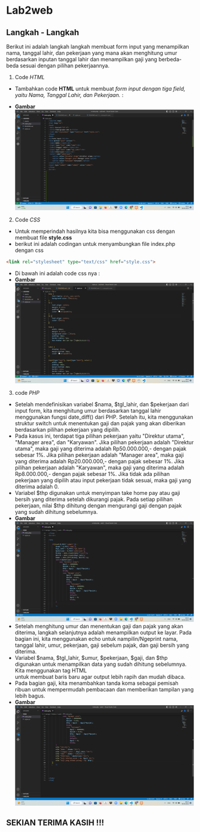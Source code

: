 # Lab2web
## Langkah - Langkah
Berikut ini adalah langkah langkah membuat form input yang menampilkan nama, tanggal lahir, dan pekerjaan yang mana akan menghitung umur berdasarkan inputan tanggal lahir dan menampilkan gaji yang berbeda-beda sesuai dengan pilihan pekerjaannya.


1. Code *HTML*
- Tambahkan code **HTML** untuk membuat *form input dengan tiga field, yaitu Nama, Tanggal Lahir, dan Pekerjaan.* :

- **Gambar**   
![img 1](assets/1.png)

2. Code *CSS*
- Untuk memperindah hasilnya kita bisa menggunakan css dengan membuat file **style.css**
- berikut ini adalah codingan untuk menyambungkan file index.php dengan css 

```html
<link rel="stylesheet" type="text/css" href="style.css">
```
- Di bawah ini adalah code css nya :
- **Gambar**
![img 4](assets/4.png)

3. code *PHP*
- Setelah mendefinisikan variabel $nama, $tgl_lahir, dan $pekerjaan dari input form, kita menghitung umur berdasarkan tanggal lahir menggunakan fungsi date_diff() dari PHP. Setelah itu, kita menggunakan struktur switch untuk menentukan gaji dan pajak yang akan diberikan berdasarkan pilihan pekerjaan yang dipilih.
- Pada kasus ini, terdapat tiga pilihan pekerjaan yaitu "Direktur utama", "Manager area", dan "Karyawan". Jika pilihan pekerjaan adalah "Direktur utama", maka gaji yang diterima adalah Rp50.000.000,- dengan pajak sebesar 1%. Jika pilihan pekerjaan adalah "Manager area", maka gaji yang diterima adalah Rp20.000.000,- dengan pajak sebesar 1%. Jika pilihan pekerjaan adalah "Karyawan", maka gaji yang diterima adalah Rp8.000.000,- dengan pajak sebesar 1%. Jika tidak ada pilihan pekerjaan yang dipilih atau input pekerjaan tidak sesuai, maka gaji yang diterima adalah 0.
- Variabel $thp digunakan untuk menyimpan take home pay atau gaji bersih yang diterima setelah dikurangi pajak. Pada setiap pilihan pekerjaan, nilai $thp dihitung dengan mengurangi gaji dengan pajak yang sudah dihitung sebelumnya.
- **Gambar**
  ![img 2](assets/2.png)
- Setelah menghitung umur dan menentukan gaji dan pajak yang akan diterima, langkah selanjutnya adalah menampilkan output ke layar. Pada bagian ini, kita menggunakan echo untuk nampilin/Ngeprint nama, tanggal lahir, umur, pekerjaan, gaji sebelum pajak, dan gaji bersih yang diterima.
- Variabel $nama, $tgl_lahir, $umur, $pekerjaan, $gaji, dan $thp digunakan untuk menampilkan data yang sudah dihitung sebelumnya. Kita menggunakan tag HTML <br> untuk membuat baris baru agar output lebih rapih dan mudah dibaca.
- Pada bagian gaji, kita menambahkan tanda koma sebagai pemisah ribuan untuk mempermudah pembacaan dan memberikan tampilan yang lebih bagus.
- **Gambar**
![img 3](assets/3.png)

## SEKIAN TERIMA KASIH !!!
